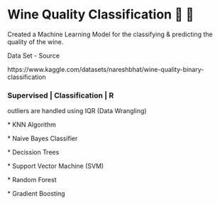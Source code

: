 # Wine Quality Classification &#127863; &#127867;
<p> Created a Machine Learning Model for the classifying &amp; predicting the quality of the wine.

<p> Data Set - Source
<P> https://www.kaggle.com/datasets/nareshbhat/wine-quality-binary-classification
<p><h3> Supervised | Classification | R </h3>
<p> outliers are handled using IQR (Data Wrangling)
<p> * KNN Algorithm
<p> * Naive Bayes Classifier
<p> * Decission Trees
<p> * Support Vector Machine (SVM)
<p> * Random Forest
<p> * Gradient Boosting



